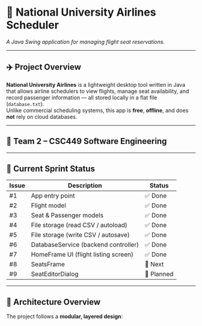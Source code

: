 # 📘 National University Airlines Scheduler
*A Java Swing application for managing flight seat reservations.*

---

## ✈️ Project Overview
**National University Airlines** is a lightweight desktop tool written in Java that allows airline schedulers to view flights, manage seat availability, and record passenger information — all stored locally in a flat file (`database.txt`).  
Unlike commercial scheduling systems, this app is **free**, **offline**, and does **not** rely on cloud databases.

---

## 👥 Team 2 – CSC449 Software Engineering

---

## 🎯 Current Sprint Status
| Issue | Description | Status |
|--------|--------------|---------|
| #1 | App entry point | ✅ Done |
| #2 | Flight model | ✅ Done |
| #3 | Seat & Passenger models | ✅ Done |
| #4 | File storage (read CSV / autoload) | ✅ Done |
| #5 | File storage (write CSV / autosave) | ✅ Done |
| #6 | DatabaseService (backend controller) | ✅ Done |
| #7 | HomeFrame UI (flight listing screen) | ✅ Done |
| #8 | SeatsFrame | 🚧 Next |
| #9 | SeatEditorDialog | 🚧 Planned |

---

## 🧩 Architecture Overview
The project follows a **modular, layered design**:

